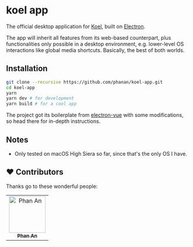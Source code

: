 koel app
==============

The official desktop application for [Koel](https://github.com/phanan/koel), built on [Electron](http://electron.atom.io/).

The app will inherit all features from its web-based counterpart, plus functionalities only possible in a desktop environment, e.g. lower-level OS interactions like global media shortcuts. Basically, the best of both worlds.

## Installation

```bash
git clone --recursive https://github.com/phanan/koel-app.git
cd koel-app
yarn
yarn dev # for development
yarn build # for a cool app
```

The project got its boilerplate from [electron-vue](https://github.com/SimulatedGREG/electron-vue) with some modifications, so head there for in-depth instructions.

## Notes

* Only tested on macOS High Siera so far, since that's the only OS I have.

## ❤️ Contributors

Thanks go to these wonderful people:

<table>
  <tr>
    <td align="center"><a href="https://github.com/phanan"><img src="https://avatars0.githubusercontent.com/u/8056274?s=460&u=8827b81f8bfbc77e37b16c5ac884ca3fa6fac4d7&v=4" width="100px;" alt="Phan An"/><br /><sub><b>Phan An</b></sub></a><br /></td>
